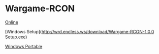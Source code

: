 # Wargame-RCON

[Online](http://wrd.endless.ws/)

[Windows Setup](http://wrd.endless.ws/download/Wargame-RCON-1.0.0 Setup.exe)

[Windows Portable](http://wrd.endless.ws/download/Wargame-RCON-win32-x64.zip)

